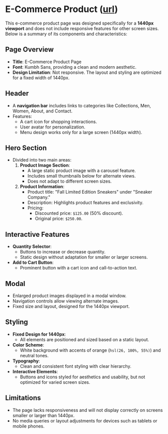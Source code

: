 # E-Commerce Product ([url](https://cgnnanna.github.io/e-commerce-product-page/))

This e-commerce product page was designed specifically for a **1440px viewport** and does not include responsive features for other screen sizes. Below is a summary of its components and characteristics:

## Page Overview
- **Title**: E-Commerce Product Page
- **Font**: Kumbh Sans, providing a clean and modern aesthetic.
- **Design Limitation**: Not responsive. The layout and styling are optimized for a fixed width of 1440px.

## Header
- A **navigation bar** includes links to categories like Collections, Men, Women, About, and Contact.
- Features:
  - A cart icon for shopping interactions.
  - User avatar for personalization.
  - Menu design works only for a large screen (1440px width).

## Hero Section
- Divided into two main areas:
  1. **Product Image Section**:
     - A large static product image with a carousel feature.
     - Includes small thumbnails below for alternate views.
     - Does not adapt to different screen sizes.
  2. **Product Information**:
     - Product title: "Fall Limited Edition Sneakers" under "Sneaker Company."
     - Description: Highlights product features and exclusivity.
     - Pricing:
       - Discounted price: `$125.00` (50% discount).
       - Original price: `$250.00`.

## Interactive Features
- **Quantity Selector**:
  - Buttons to increase or decrease quantity.
  - Static design without adaptation for smaller or larger screens.
- **Add to Cart Button**:
  - Prominent button with a cart icon and call-to-action text.

## Modal
- Enlarged product images displayed in a modal window.
- Navigation controls allow viewing alternate images.
- Fixed size and layout, designed for the 1440px viewport.

## Styling
- **Fixed Design for 1440px**:
  - All elements are positioned and sized based on a static layout.
- **Color Scheme**:
  - White background with accents of orange (`hsl(26, 100%, 55%)`) and neutral tones.
- **Typography**:
  - Clean and consistent font styling with clear hierarchy.
- **Interactive Elements**:
  - Buttons and icons styled for aesthetics and usability, but not optimized for varied screen sizes.

## Limitations
- The page lacks responsiveness and will not display correctly on screens smaller or larger than 1440px.
- No media queries or layout adjustments for devices such as tablets or mobile phones.

